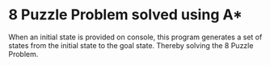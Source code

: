 # 8 Puzzle Problem solved using A*

When an initial state is provided on console, this program generates a set of states from the initial state to the goal state. Thereby solving the 8 Puzzle Problem.
